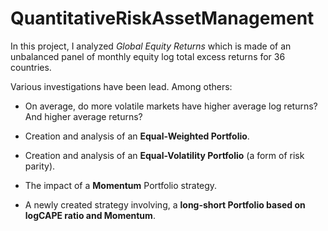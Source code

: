 # QuantitativeRiskAssetManagement

In this project, I analyzed *Global Equity Returns* which is made of an unbalanced panel of monthly equity log total excess returns for 36 countries.
 

Various investigations have been lead. Among others: 

- On average, do more volatile markets have higher average log returns? And higher average returns?

- Creation and analysis of an **Equal-Weighted Portfolio**.

- Creation and analysis of an **Equal-Volatility Portfolio** (a form of risk parity).

- The impact of a **Momentum** Portfolio strategy.

- A newly created strategy involving, a **long-short Portfolio based on logCAPE ratio and Momentum**.
